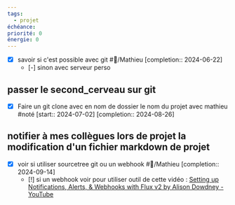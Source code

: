 ```yaml
---
tags:
  - projet
échéance:
priorité: 0
énergie: 0
---
```

- [X] savoir si c'est possible avec git #👤/Mathieu  [completion:: 2024-06-22]
	- [-] sinon avec serveur perso
## passer le second_cerveau sur git
- [X] Faire un git clone avec en nom de dossier le nom du projet avec mathieu #noté  [start:: 2024-07-02]  [completion:: 2024-08-26]

## notifier à mes collègues lors de projet la modification d'un fichier markdown de projet
- [X] voir si utiliser sourcetree git ou un webhook #👤/Mathieu  [completion:: 2024-09-14]
	- [!] si un webhook voir pour utiliser outil de cette vidéo : [Setting up Notifications, Alerts, & Webhooks with Flux v2 by Alison Dowdney - YouTube](https://youtu.be/cakxixc-yQk?si=nVkSDp9O-R0V5oOf)